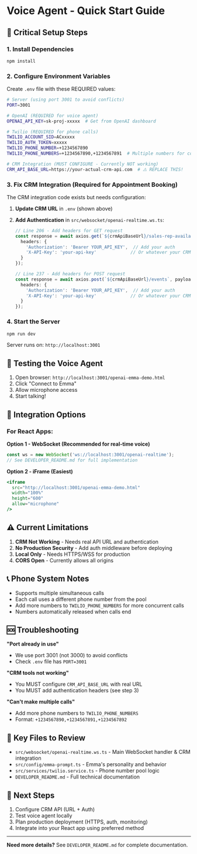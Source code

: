 # Voice Agent - Quick Start Guide

## 🚨 Critical Setup Steps

### 1. Install Dependencies
```bash
npm install
```

### 2. Configure Environment Variables
Create `.env` file with these REQUIRED values:

```bash
# Server (using port 3001 to avoid conflicts)
PORT=3001

# OpenAI (REQUIRED for voice agent)
OPENAI_API_KEY=sk-proj-xxxxx  # Get from OpenAI dashboard

# Twilio (REQUIRED for phone calls)
TWILIO_ACCOUNT_SID=ACxxxxx
TWILIO_AUTH_TOKEN=xxxxx
TWILIO_PHONE_NUMBER=+1234567890
TWILIO_PHONE_NUMBERS=+1234567890,+1234567891  # Multiple numbers for concurrent calls

# CRM Integration (MUST CONFIGURE - Currently NOT working)
CRM_API_BASE_URL=https://your-actual-crm-api.com  # ⚠️ REPLACE THIS!
```

### 3. Fix CRM Integration (Required for Appointment Booking)

The CRM integration code exists but needs configuration:

1. **Update CRM URL** in `.env` (shown above)

2. **Add Authentication** in `src/websocket/openai-realtime.ws.ts`:
   ```typescript
   // Line 206 - Add headers for GET request
   const response = await axios.get(`${crmApiBaseUrl}/sales-rep-availability`, {
     headers: {
       'Authorization': 'Bearer YOUR_API_KEY',  // Add your auth
       'X-API-Key': 'your-api-key'             // Or whatever your CRM needs
     }
   });

   // Line 237 - Add headers for POST request
   const response = await axios.post(`${crmApiBaseUrl}/events`, payload, {
     headers: {
       'Authorization': 'Bearer YOUR_API_KEY',  // Add your auth
       'X-API-Key': 'your-api-key'             // Or whatever your CRM needs
     }
   });
   ```

### 4. Start the Server
```bash
npm run dev
```

Server runs on: `http://localhost:3001`

## 🎯 Testing the Voice Agent

1. Open browser: `http://localhost:3001/openai-emma-demo.html`
2. Click "Connect to Emma"
3. Allow microphone access
4. Start talking!

## 🔌 Integration Options

### For React Apps:

**Option 1 - WebSocket (Recommended for real-time voice)**
```javascript
const ws = new WebSocket('ws://localhost:3001/openai-realtime');
// See DEVELOPER_README.md for full implementation
```

**Option 2 - iFrame (Easiest)**
```jsx
<iframe 
  src="http://localhost:3001/openai-emma-demo.html"
  width="100%" 
  height="600"
  allow="microphone"
/>
```

## ⚠️ Current Limitations

1. **CRM Not Working** - Needs real API URL and authentication
2. **No Production Security** - Add auth middleware before deploying
3. **Local Only** - Needs HTTPS/WSS for production
4. **CORS Open** - Currently allows all origins

## 📞 Phone System Notes

- Supports multiple simultaneous calls
- Each call uses a different phone number from the pool
- Add more numbers to `TWILIO_PHONE_NUMBERS` for more concurrent calls
- Numbers automatically released when calls end

## 🆘 Troubleshooting

**"Port already in use"**
- We use port 3001 (not 3000) to avoid conflicts
- Check `.env` file has `PORT=3001`

**"CRM tools not working"**
- You MUST configure `CRM_API_BASE_URL` with real URL
- You MUST add authentication headers (see step 3)

**"Can't make multiple calls"**
- Add more phone numbers to `TWILIO_PHONE_NUMBERS`
- Format: `+1234567890,+1234567891,+1234567892`

## 📁 Key Files to Review

- `src/websocket/openai-realtime.ws.ts` - Main WebSocket handler & CRM integration
- `src/config/emma-prompt.ts` - Emma's personality and behavior
- `src/services/twilio.service.ts` - Phone number pool logic
- `DEVELOPER_README.md` - Full technical documentation

## 🚀 Next Steps

1. Configure CRM API (URL + Auth)
2. Test voice agent locally
3. Plan production deployment (HTTPS, auth, monitoring)
4. Integrate into your React app using preferred method

---

**Need more details?** See `DEVELOPER_README.md` for complete documentation.